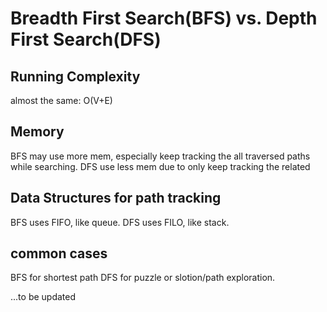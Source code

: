 # Breadth First Search(BFS) vs. Depth First Search(DFS)

## Running Complexity
almost the same: O(V+E)

## Memory
BFS may use more mem, especially keep tracking the all traversed paths while searching.
DFS use less mem due to only keep tracking the related


## Data Structures for path tracking
BFS uses FIFO, like queue.
DFS uses FILO, like stack.

## common cases
BFS for shortest path
DFS for puzzle or slotion/path exploration.

...to be updated